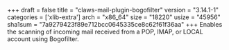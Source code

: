+++
draft = false
title = "claws-mail-plugin-bogofilter"
version = "3.14.1-1"
categories = ['xlib-extra']
arch = "x86_64"
size = "18220"
usize = "45956"
sha1sum = "7a9279423f89e712bcc0645335ce8c62f61f36aa"
+++
Enables the scanning of incoming mail received from a POP, IMAP, or LOCAL account using Bogofilter.